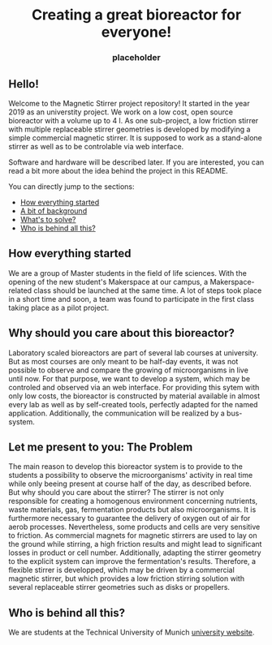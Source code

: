 
<p align="center">
<h1 align="center">Creating a great bioreactor for everyone!</h1>
<h3 align="center">placeholder</h3>
</p>

## Hello!
Welcome to the Magnetic Stirrer project repository! It started in the year 2019 as an universtity project. We work on a low cost, open source bioreactor with a volume up to 4 l. As one sub-project, a low friction stirrer with multiple replaceable stirrer geometries is developed by modifying a simple commercial magnetic stirrer. It is supposed to work as a stand-alone stirrer as well as to be controlable via web interface.

Software and hardware will be described later. If you are interested, you can read a bit more about the idea behind the project in this README.

You can directly jump to the sections:

- [How everything started](#how-everything-startet)
- [A bit of background](#why-should-you-care-about-bioreactors)
- [What's to solve?](#let-me-present-to-you-the-problem)
- [Who is behind all this?](#who-is-behind-all-this)


## How everything started
We are a group of Master students in the field of life sciences. With the opening of the new student's Makerspace at our campus, a Makerspace-related class should be launched at the same time. A lot of steps took place in a short time and soon, a team was found to participate in the first class taking place as a pilot project. 

## Why should you care about this bioreactor?
Laboratory scaled bioreactors are part of several lab courses at university. But as most courses are only meant to be half-day events, it was not possible to observe and compare the growing of microorganisms in live until now. For that purpose, we want to develop a system, which may be controled and observed via an web interface. For providing this sytem with only low costs, the bioreactor is constructed by material available in almost every lab as well as by self-created tools, perfectly adapted for the named application. Additionally, the communication will be realized by a bus-system.

## Let me present to you: The Problem
The main reason to develop this bioreactor system is to provide to the students a possibility to observe the microorganisms' activity in real time while only beeing present at course half of the day, as described before. But why should you care about the stirrer? The stirrer is not only responsible for creating a homogenous environment concerning nutrients, waste materials, gas, fermentation products but also microorganisms. It is furthermore necessary to guarantee the delivery of oxygen out of air for aerob processes. Nevertheless, some products and cells are very sensitive to friction. As commercial magnets for magnetic stirrers are used to lay on the ground while stirring, a high friction results and might lead to significant losses in product or cell number. Additionally, adapting the stirrer geometry to the explicit system can improve the fermentation's results. Therefore, a flexible stirrer is developped, which may be driven by a commercial magnetic stirrer, but which provides a low friction stirring solution with several replaceable stirrer geometries such as disks or propellers.

## Who is behind all this?
We are students at the Technical University of Munich [university website](https://www.tum.de/nc/en/).
